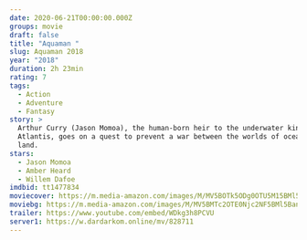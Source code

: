 ```yaml
---
date: 2020-06-21T00:00:00.000Z
groups: movie
draft: false
title: "Aquaman "
slug: Aquaman 2018
year: "2018"
duration: 2h 23min
rating: 7
tags:
  - Action
  - Adventure
  - Fantasy
story: >
  Arthur Curry (Jason Momoa), the human-born heir to the underwater kingdom of
  Atlantis, goes on a quest to prevent a war between the worlds of ocean and
  land.
stars:
  - Jason Momoa
  - Amber Heard
  - Willem Dafoe
imdbid: tt1477834
moviecover: https://m.media-amazon.com/images/M/MV5BOTk5ODg0OTU5M15BMl5BanBnXkFtZTgwMDQ3MDY3NjM@._V1_SY1000_CR0,0,674,1000_AL_.jpg
moviebg: https://m.media-amazon.com/images/M/MV5BMTc2OTE0Njc2NF5BMl5BanBnXkFtZTgwOTI0MTU4NjM@._V1_.jpg
trailer: https://www.youtube.com/embed/WDkg3h8PCVU
server1: https://w.dardarkom.online/mv/828711
---
```

